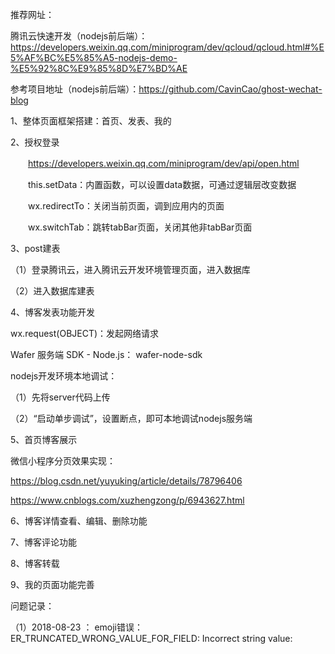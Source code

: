 推荐网址：

腾讯云快速开发（nodejs前后端）：https://developers.weixin.qq.com/miniprogram/dev/qcloud/qcloud.html#%E5%AF%BC%E5%85%A5-nodejs-demo-%E5%92%8C%E9%85%8D%E7%BD%AE

参考项目地址（nodejs前后端）：https://github.com/CavinCao/ghost-wechat-blog

1、整体页面框架搭建：首页、发表、我的

 

2、授权登录

　　https://developers.weixin.qq.com/miniprogram/dev/api/open.html

　　this.setData：内置函数，可以设置data数据，可通过逻辑层改变数据

　　wx.redirectTo：关闭当前页面，调到应用内的页面

　　wx.switchTab：跳转tabBar页面，关闭其他非tabBar页面

 

3、post建表

 

（1）登录腾讯云，进入腾讯云开发环境管理页面，进入数据库





（2）进入数据库建表



 

 4、博客发表功能开发

wx.request(OBJECT)：发起网络请求

Wafer 服务端 SDK - Node.js： wafer-node-sdk

nodejs开发环境本地调试：

（1）先将server代码上传



（2）“启动单步调试”，设置断点，即可本地调试nodejs服务端

 

 

 

5、首页博客展示

微信小程序分页效果实现：

https://blog.csdn.net/yuyuking/article/details/78796406

https://www.cnblogs.com/xuzhengzong/p/6943627.html

 

 

6、博客详情查看、编辑、删除功能

 

7、博客评论功能

 

8、博客转载

 

9、我的页面功能完善

 

问题记录：

（1）2018-08-23  ： emoji错误：ER_TRUNCATED_WRONG_VALUE_FOR_FIELD: Incorrect string value:
